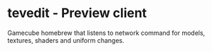 # tevedit - Preview client

Gamecube homebrew that listens to network command for models, textures, shaders and uniform changes.